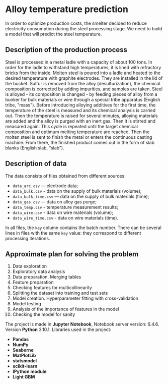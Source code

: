 # Alloy temperature prediction
In order to optimize production costs, the smelter decided to reduce electricity consumption during the steel processing stage. We need to build a model that will predict the steel temperature.

## Description of the production process
Steel is processed in a metal ladle with a capacity of about 100 tons. In order for the ladle to withstand high temperatures, it is lined with refractory bricks from the inside. Molten steel is poured into a ladle and heated to the desired temperature with graphite electrodes. They are installed in the lid of the bucket.
Sulfur is removed from the alloy (desulfurization), the chemical composition is corrected by adding impurities, and samples are taken. Steel is alloyed - its composition is changed - by feeding pieces of alloy from a bunker for bulk materials or wire through a special tribe apparatus (English tribe, "mass").
Before introducing alloying additives for the first time, the temperature of the steel is measured and its chemical analysis is carried out. Then the temperature is raised for several minutes, alloying materials are added and the alloy is purged with an inert gas. Then it is stirred and measured again. This cycle is repeated until the target chemical composition and optimum melting temperature are reached.
Then the molten steel is sent to finish the metal or enters the continuous casting machine. From there, the finished product comes out in the form of slab blanks (English slab, “slab”).
  
## Description of data

The data consists of files obtained from different sources:

- `data_arc.csv` — electrode data;
- `data_bulk.csv` - data on the supply of bulk materials (volume);
- `data_bulk_time.csv` *—* data on the supply of bulk materials (time);
- `data_gas.csv` — data on alloy gas purge;
- `data_temp.csv` - temperature measurement results;
- `data_wire.csv` - data on wire materials (volume);
- `data_wire_time.csv` - data on wire materials (time).

In all files, the `key` column contains the batch number. There can be several lines in files with the same `key` value: they correspond to different processing iterations.

## Approximate plan for solving the problem

1. Data exploration
2. Exploratory data analysis
3. Data preparation. Merging tables
4. Feature preparation
5. Checking features for multicollinearity
6. Splitting the dataset into training and test sets
7. Model creation. Hyperparameter fitting with cross-validation
8. Model testing
9. Analysis of the importance of features in the model
10. Checking the model for sanity

The project is made in **Jupyter Notebook**, Notebook server version: 6.4.6.
Version **Python** 3.10.1.
Libraries used in the project:
* **Pandas**
* **NumPy**
* **Seaborne**
* **MatPlotLib**
* **statsmodel**
* **scikit-learn**
* **IPython module**
* **Light GBM**
